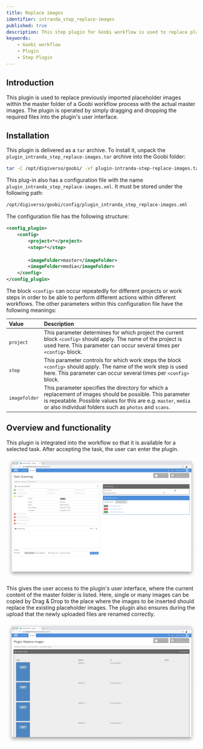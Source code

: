 ```yaml
---
title: Replace images
identifier: intranda_step_replace-images
published: true
description: This step plugin for Goobi workflow is used to replace placeholder images within the master folder.
keywords:
    - Goobi workflow
    - Plugin
    - Step Plugin
---
```

## Introduction
This plugin is used to replace previously imported placeholder images within the master folder of a Goobi workflow process with the actual master images. The plugin is operated by simply dragging and dropping the required files into the plugin's user interface.


## Installation
This plugin is delivered as a `tar` archive. To install it, unpack the `plugin_intranda_step_replace-images.tar` archive into the Goobi folder:

```bash
tar -C /opt/digiverso/goobi/ -xf plugin-intranda-step-replace-images.tar --exclude="pom.xml"
```

This plug-in also has a configuration file with the name `plugin_intranda_step_replace-images.xml`. It must be stored under the following path:

```bash
/opt/digiverso/goobi/config/plugin_intranda_step_replace-images.xml
```

The configuration file has the following structure:

```xml
<config_plugin>
    <config>
        <project>*</project>
        <step>*</step>

        <imageFolder>master</imageFolder>
        <imageFolder>media</imageFolder>
    </config>
</config_plugin>
```

The block `<config>` can occur repeatedly for different projects or work steps in order to be able to perform different actions within different workflows. The other parameters within this configuration file have the following meanings:

| Value | Description |
| :--- | :--- |
| `project` | This parameter determines for which project the current block `<config>` should apply. The name of the project is used here. This parameter can occur several times per `<config>` block. |
| `step` | This parameter controls for which work steps the block `<config>` should apply. The name of the work step is used here. This parameter can occur several times per `<config>` block. |
| `imagefolder` | This parameter specifies the directory for which a replacement of images should be possible. This parameter is repeatable. Possible values for this are e.g. `master`, `media` or also individual folders such as `photos` and `scans`. |


## Overview and functionality
This plugin is integrated into the workflow so that it is available for a selected task. After accepting the task, the user can enter the plugin.

![Integration of the plugin into a task](screen1_en.png)

This gives the user access to the plugin's user interface, where the current content of the master folder is listed. Here, single or many images can be copied by Drag & Drop to the place where the images to be inserted should replace the existing placeholder images. The plugin also ensures during the upload that the newly uploaded files are renamed correctly.

![User interface to replace the existing placeholder images](screen2_en.png)
